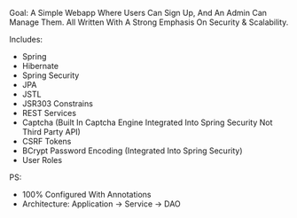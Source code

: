 Goal:
  A Simple Webapp Where Users Can Sign Up, And An Admin Can Manage Them.
  All Written With A Strong Emphasis On Security & Scalability.

Includes:

- Spring
- Hibernate
- Spring Security
- JPA
- JSTL
- JSR303 Constrains
- REST Services
- Captcha (Built In Captcha Engine Integrated Into Spring Security Not Third Party API)
- CSRF Tokens
- BCrypt Password Encoding (Integrated Into Spring Security)
- User Roles

PS:
- 100% Configured With Annotations
- Architecture: Application -> Service -> DAO